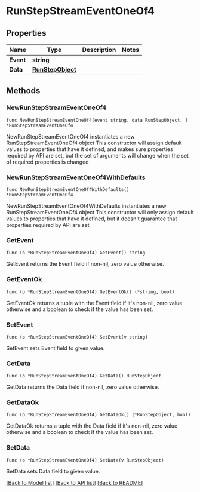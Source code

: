 # RunStepStreamEventOneOf4

## Properties

Name | Type | Description | Notes
------------ | ------------- | ------------- | -------------
**Event** | **string** |  | 
**Data** | [**RunStepObject**](RunStepObject.md) |  | 

## Methods

### NewRunStepStreamEventOneOf4

`func NewRunStepStreamEventOneOf4(event string, data RunStepObject, ) *RunStepStreamEventOneOf4`

NewRunStepStreamEventOneOf4 instantiates a new RunStepStreamEventOneOf4 object
This constructor will assign default values to properties that have it defined,
and makes sure properties required by API are set, but the set of arguments
will change when the set of required properties is changed

### NewRunStepStreamEventOneOf4WithDefaults

`func NewRunStepStreamEventOneOf4WithDefaults() *RunStepStreamEventOneOf4`

NewRunStepStreamEventOneOf4WithDefaults instantiates a new RunStepStreamEventOneOf4 object
This constructor will only assign default values to properties that have it defined,
but it doesn't guarantee that properties required by API are set

### GetEvent

`func (o *RunStepStreamEventOneOf4) GetEvent() string`

GetEvent returns the Event field if non-nil, zero value otherwise.

### GetEventOk

`func (o *RunStepStreamEventOneOf4) GetEventOk() (*string, bool)`

GetEventOk returns a tuple with the Event field if it's non-nil, zero value otherwise
and a boolean to check if the value has been set.

### SetEvent

`func (o *RunStepStreamEventOneOf4) SetEvent(v string)`

SetEvent sets Event field to given value.


### GetData

`func (o *RunStepStreamEventOneOf4) GetData() RunStepObject`

GetData returns the Data field if non-nil, zero value otherwise.

### GetDataOk

`func (o *RunStepStreamEventOneOf4) GetDataOk() (*RunStepObject, bool)`

GetDataOk returns a tuple with the Data field if it's non-nil, zero value otherwise
and a boolean to check if the value has been set.

### SetData

`func (o *RunStepStreamEventOneOf4) SetData(v RunStepObject)`

SetData sets Data field to given value.



[[Back to Model list]](../README.md#documentation-for-models) [[Back to API list]](../README.md#documentation-for-api-endpoints) [[Back to README]](../README.md)


